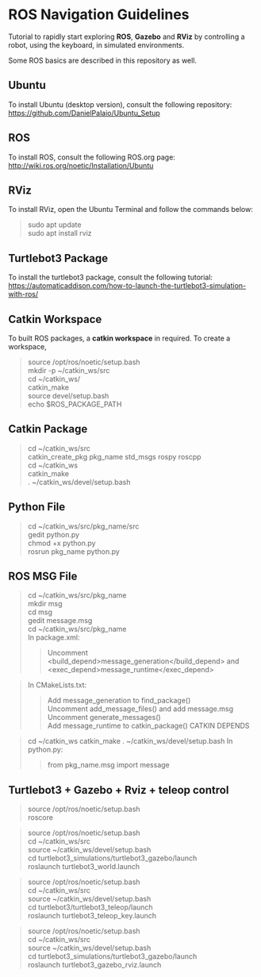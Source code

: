 # ROS Navigation Guidelines

Tutorial to rapidly start exploring **ROS**, **Gazebo** and **RViz** by controlling a robot, using the keyboard, in simulated environments.  

Some ROS basics are described in this repository as well.  

## Ubuntu 

To install Ubuntu (desktop version), consult the following repository:  
https://github.com/DanielPalaio/Ubuntu_Setup  

## ROS

To install ROS, consult the following ROS.org page:  
http://wiki.ros.org/noetic/Installation/Ubuntu  

## RViz

To install RViz, open the Ubuntu Terminal and follow the commands below:  
> sudo apt update  
> sudo apt install rviz  

## Turtlebot3 Package  

To install the turtlebot3 package, consult the following tutorial:   
https://automaticaddison.com/how-to-launch-the-turtlebot3-simulation-with-ros/  

## Catkin Workspace  

To built ROS packages, a **catkin workspace** in required. To create a workspace,  
> source /opt/ros/noetic/setup.bash  
> mkdir -p ~/catkin_ws/src  
> cd ~/catkin_ws/  
> catkin_make  
> source devel/setup.bash  
> echo $ROS_PACKAGE_PATH  

## Catkin Package

> cd ~/catkin_ws/src  
> catkin_create_pkg pkg_name std_msgs rospy roscpp  
> cd ~/catkin_ws  
> catkin_make  
> . ~/catkin_ws/devel/setup.bash  

## Python File  

> cd ~/catkin_ws/src/pkg_name/src  
> gedit python.py  
> chmod +x python.py  
> rosrun pkg_name python.py  

## ROS MSG File  

> cd ~/catkin_ws/src/pkg_name  
> mkdir msg  
> cd msg  
> gedit message.msg  
> cd ~/catkin_ws/src/pkg_name  
> In package.xml:  
>> Uncomment <build_depend>message_generation</build_depend> and  <exec_depend>message_runtime</exec_depend>  

> In CMakeLists.txt:  
>> Add message_generation to find_package()  
>> Uncomment add_message_files() and add message.msg  
>> Uncomment generate_messages()  
>> Add message_runtime to catkin_package() CATKIN DEPENDS  

> cd ~/catkin_ws
> catkin_make
> . ~/catkin_ws/devel/setup.bash
> In python.py:	
>> from pkg_name.msg import message

## Turtlebot3 + Gazebo + Rviz + teleop control

> source /opt/ros/noetic/setup.bash  
> roscore		

> source /opt/ros/noetic/setup.bash  
> cd ~/catkin_ws/src  
> source ~/catkin_ws/devel/setup.bash  
> cd turtlebot3_simulations/turtlebot3_gazebo/launch  
> roslaunch turtlebot3_world.launch  

> source /opt/ros/noetic/setup.bash  
> cd ~/catkin_ws/src  
> source ~/catkin_ws/devel/setup.bash  
> cd turtlebot3/turtlebot3_teleop/launch  
> roslaunch turtlebot3_teleop_key.launch  

> source /opt/ros/noetic/setup.bash  
> cd ~/catkin_ws/src  
> source ~/catkin_ws/devel/setup.bash  
> cd turtlebot3_simulations/turtlebot3_gazebo/launch  
> roslaunch turtlebot3_gazebo_rviz.launch  



